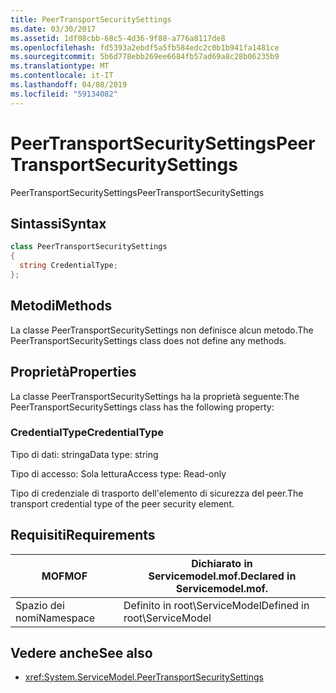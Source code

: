 ```yaml
---
title: PeerTransportSecuritySettings
ms.date: 03/30/2017
ms.assetid: 1df08cbb-68c5-4d36-9f88-a776a8117de8
ms.openlocfilehash: fd5393a2ebdf5a5fb584edc2c0b1b941fa1481ce
ms.sourcegitcommit: 5b6d778ebb269ee6684fb57ad69a8c28b06235b9
ms.translationtype: MT
ms.contentlocale: it-IT
ms.lasthandoff: 04/08/2019
ms.locfileid: "59134082"
---
```

# <a name="peertransportsecuritysettings"></a><span data-ttu-id="41ac3-102">PeerTransportSecuritySettings</span><span class="sxs-lookup"><span data-stu-id="41ac3-102">PeerTransportSecuritySettings</span></span>
<span data-ttu-id="41ac3-103">PeerTransportSecuritySettings</span><span class="sxs-lookup"><span data-stu-id="41ac3-103">PeerTransportSecuritySettings</span></span>  
  
## <a name="syntax"></a><span data-ttu-id="41ac3-104">Sintassi</span><span class="sxs-lookup"><span data-stu-id="41ac3-104">Syntax</span></span>  
  
```csharp
class PeerTransportSecuritySettings  
{  
  string CredentialType;  
};  
```  
  
## <a name="methods"></a><span data-ttu-id="41ac3-105">Metodi</span><span class="sxs-lookup"><span data-stu-id="41ac3-105">Methods</span></span>  
 <span data-ttu-id="41ac3-106">La classe PeerTransportSecuritySettings non definisce alcun metodo.</span><span class="sxs-lookup"><span data-stu-id="41ac3-106">The PeerTransportSecuritySettings class does not define any methods.</span></span>  
  
## <a name="properties"></a><span data-ttu-id="41ac3-107">Proprietà</span><span class="sxs-lookup"><span data-stu-id="41ac3-107">Properties</span></span>  
 <span data-ttu-id="41ac3-108">La classe PeerTransportSecuritySettings ha la proprietà seguente:</span><span class="sxs-lookup"><span data-stu-id="41ac3-108">The PeerTransportSecuritySettings class has the following property:</span></span>  
  
### <a name="credentialtype"></a><span data-ttu-id="41ac3-109">CredentialType</span><span class="sxs-lookup"><span data-stu-id="41ac3-109">CredentialType</span></span>  
 <span data-ttu-id="41ac3-110">Tipo di dati: stringa</span><span class="sxs-lookup"><span data-stu-id="41ac3-110">Data type: string</span></span>  
  
 <span data-ttu-id="41ac3-111">Tipo di accesso: Sola lettura</span><span class="sxs-lookup"><span data-stu-id="41ac3-111">Access type: Read-only</span></span>  
  
 <span data-ttu-id="41ac3-112">Tipo di credenziale di trasporto dell'elemento di sicurezza del peer.</span><span class="sxs-lookup"><span data-stu-id="41ac3-112">The transport credential type of the peer security element.</span></span>  
  
## <a name="requirements"></a><span data-ttu-id="41ac3-113">Requisiti</span><span class="sxs-lookup"><span data-stu-id="41ac3-113">Requirements</span></span>  
  
|<span data-ttu-id="41ac3-114">MOF</span><span class="sxs-lookup"><span data-stu-id="41ac3-114">MOF</span></span>|<span data-ttu-id="41ac3-115">Dichiarato in Servicemodel.mof.</span><span class="sxs-lookup"><span data-stu-id="41ac3-115">Declared in Servicemodel.mof.</span></span>|  
|---------|-----------------------------------|  
|<span data-ttu-id="41ac3-116">Spazio dei nomi</span><span class="sxs-lookup"><span data-stu-id="41ac3-116">Namespace</span></span>|<span data-ttu-id="41ac3-117">Definito in root\ServiceModel</span><span class="sxs-lookup"><span data-stu-id="41ac3-117">Defined in root\ServiceModel</span></span>|  
  
## <a name="see-also"></a><span data-ttu-id="41ac3-118">Vedere anche</span><span class="sxs-lookup"><span data-stu-id="41ac3-118">See also</span></span>

- <xref:System.ServiceModel.PeerTransportSecuritySettings>
